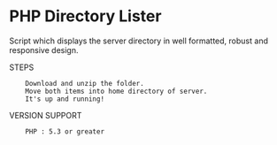 # PHP Directory Lister
Script which displays the server directory in well formatted, robust and responsive design.

STEPS

        Download and unzip the folder.
        Move both items into home directory of server.
        It's up and running!

VERSION SUPPORT

        PHP : 5.3 or greater
